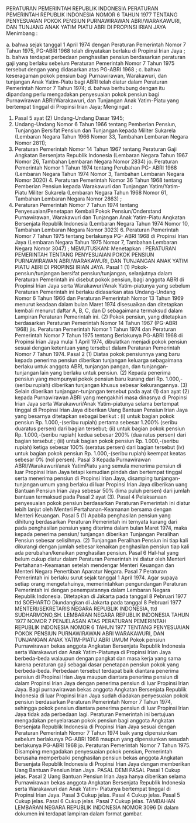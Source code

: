  PERATURAN PEMERINTAH REPUBLIK INDONESIA PERATURAN PEMERINTAH REPUBLIK INDONESIA NOMOR 6 TAHUN 1977 TENTANG PENYESUAIAN POKOK PENSIUN PURNAWIRAWAN ABRI/WARAKAWURI, DAN TUNJANG ANAK YATIM PIATU ABRI DI PROPINSI IRIAN JAYA
Menimbang :

a. bahwa sejak tanggal 1 April 1974 dengan Peraturan Pemerintah Nomor 7 Tahun 1975, PG-ABRI 1968 telah dinyatakan berlaku di Propinsi Irian Jaya ;
b. bahwa terdapat perbedaan penghasilan pensiun berdasarkan peraturan gaji yang berlaku sebelum Peraturan Pemerintah Nomor 7 Tahun 1975 tersebut dengan yang didasarkan atas PG-ABRI 1968 ;
c. bahwa keseragaman pokok pensiun bagi Purnawirawan, Warakawuri, dan tunjangan Anak Yatim-Piatu bagi ABRI telah diatur dalam Peraturan Pemerintah Nomor 7 Tahun 1974;
d. bahwa berhubung dengan itu dipandang perlu mengadakan penyesuaian pokok pensiun bagi Purnawirawan ABRI/Warakawuri, dan Tunjangan Anak Yatim-Piatu yang bertempat tinggal di Propinsi Irian Jaya;
Mengingat :

1. Pasal 5 ayat (2) Undang-Undang Dasar 1945;
2. Undang-Undang Nomor 6 Tahun 1966 tentang Pemberian Pensiun, Tunjangan Bersifat Pensiun dan Tunjangan kepada Militer Sukarela (Lembaran Negara Tahun 1966 Nomor 33, Tambahan Lembaran Negara Nomor 2811);
3. Peraturan Pemerintah Nomor 14 Tahun 1967 tentang Peraturan Gaji Angkatan Bersenjata Republik Indonesia (Lembaran Negara Tahun 1967 Nomor 26, Tambahan Lembaran Negara Nomor 2834) jo. Peraturan Pemerintah Nomor 1 Tahun 1974 tentang Perubahan PG- ABRI 1968 (Lembaran Negara Tahun 1974 Nomor 3, Tambahan Lembaran Negara Nomor 3020) 4. Peraturan Pemerintah Nomor 36 Tahun 1968 tentang Pemberian Pensiun kepada Warakawuri dan Tunjangan Yatim/Yatim-Piatu Militer Sukarela (Lembaran Negara Tahun 1968 Nomor 61, Tambahan Lembaran Negara Nomor 2863) ;
5. Peraturan Pemerintah Nomor 7 Tahun 1974 tentang Penyesuaian/Penetapan Kembali Pokok Pensiun/Onderstand Purnawirawan, Warakawuri dan Tunjangan Anak Yatim-Piatu Angkatan Bersenjata Republik Indonesia (Lembaran Negara Tahun 1974 Nomor 10, Tambahan Lembaran Negara Nomor 3023) 6. Peraturan Pemerintah Nomor 7 Tahun 1975 tentang berlakunya PG- ABRI 1968 di Propinsi Irian Jaya (Lembaran Negara Tahun 1975 Nomor 7, Tambahan Lembaran Negara Nomor 3047) ;
MEMUTUSKAN:
 Menetapkan : PERATURAN PEMERINTAH TENTANG PENYESUAIAN POKOK PENSIUN PURNAWIRAWAN ABRI/WARAKAWURI, DAN TUNJANGAN ANAK YATIM PIATU ABRI DI PROPINSI IRIAN JAYA.
Pasal 1
(1) Pokok-pensiun/tunjangan bersifat pensiun/tunjangan, selanjutnya dalam Peraturan Pemerintah ini disebut pokok pensiun, bagi anggota ABRI di Propinsi Irian Jaya serta Warakawuri/Anak Yatim-piatunya yang sebelum Peraturan Pemerintah ini berlaku didasarkan atas Undang-Undang Nomor 6 Tahun 1966 dan Peraturan Pemerintah Nomor 13 Tahun 1969 menurut keadaan dalam bulan Maret 1974 disesuaikan dan ditetapkan kembali menurut daftar A, B, C, dan D sebagaimana termaksud dalam Lampiran Peraturan Pemerintah ini.
(2) Pokok pensiun, yang ditetapkan berdasarkan Peraturan Pemerintah Nomor 14 Tahun 1967 (PG-ABRI 1968) jis. Peraturan Pemerintah Nomor 1 Tahun 1974 dan Peraturan Pemerintah Nomor 7 Tahun 1975 tentang Berlakunya PG-ABRI 1968 di Propinsi Irian Jaya mulai 1 April 1974, dibulatkan menjadi pokok pensiun sesuai dengan ketentuan yang tersebut dalam Peraturan Pemerintah Nomor 7 Tahun 1974.
Pasal 2
(1) Diatas pokok pensiunnya yang baru kepada penerima pensiun diberikan tunjangan keluarga sebagaimana berlaku untuk anggota ABRI, tunjangan pangan, dan tunjangan-tunjangan lain yang berlaku untuk pensiun.
(2) Kepada penerima pensiun yang mempunyai pokok pensiun baru kurang dari Rp. 1.000,-(seribu rupiah) diberikan tunjangan khusus sebesar kekurangannya.
(3) Selain diberikan tunjangan-tunjangan tersebut pada ayat (1) dan ayat (2) kepada Purnawirawan ABRI yang mengakhiri masa dinasnya di Propinsi Irian Jaya serta Warakawuri/Anak Yatim-piatunya selama bertempat tinggal di Propinsi Irian Jaya diberikan Uang Bantuan Pensiun Irian Jaya yang besarnya ditetapkan sebagai berikut : (i) untuk bagian pokok pensiun Rp. 1.000,-(seribu rupiah) pertama sebesar 1.200% (seribu duaratus persen) dari bagian tersebut; (ii) untuk bagian pokok pensiun Rp. 1.000,-(seribu rupiah) kedua sebesar 200% (dua ratus persen) dari bagian tersebut ; (iii) untuk bagian pokok pensiun Rp. 1.000,-(seribu rupiah) ketiga sebesar 100% (seratus persen) dari bagian tersebut (iv) untuk bagian pokok pensiun Rp. 1.000,-(seribu rupiah) keempat keatas sebesar 0% (nol persen).
Pasal 3
Kepada Purnawirawan ABRI/Warakawuri/anak YatimPiatu yang semula menerima pensiun di luar Propinsi Irian Jaya tetapi kemudian pindah dan bertempat tinggal serta menerima pensiun di Propinsi Irian Jaya, disamping tunjangan-tunjangan umum yang berlaku di luar Propinsi Irian Jaya diberikan uang Bantuan Pensiun Irian Jaya sebesar 50% (lima puluh persen) dari jumlah bantuan termaksud pada Pasal 2 ayat (3).
Pasal 4
Pelaksanaan penyesuaian pokok pensiun berdasarkan Peraturan Pemerintah ini diatur lebih lanjut oleh Menteri Pertahanan-Keamanan bersama dengan Menteri Keuangan.
Pasal 5
(1) Apabila penghasilan pensiun yang dihitung berdasarkan Peraturan Pemerintah ini ternyata kurang dari pada penghasilan pensiun yang diterima dalam bulan Maret 1974, maka kepada penerima pensiun/ tunjangan diberikan Tunjangan Peralihan Pensiun sebesar selisihnya.
(2) Tunjangan Peralihan Pensiun ini tiap kali dikurangi dengan jumlah sebesar kenaikan penghasilan pensiun tiap kali ada perubahan/kenaikan penghasilan pensiun.
Pasal 6
Hal-hal yang belum cukup diatur dalam Peraturan Pemerintah ini diatur oleh Menteri Pertahanan-Keamanan setelah mendengar Menteri Keuangan dan Menteri Negara Penertiban Aparatur Negara.
Pasal 7
Peraturan Pemerintah ini berlaku surut sejak tanggal 1 April 1974. Agar supaya setiap orang mengetahuinya, memerintahkan pengundangan Peraturan Pemerintah ini dengan penempatannya dalam Lembaran Negara Republik Indonesia. Ditetapkan di Jakarta pada tanggal 8 Pebruari 1977 ttd SOEHARTO Diundangkan di Jakarta pada tanggal 8 Pebruari 1977 MENTERI/SEKRETARIS NEGARA REPUBLIK INDONESIA, ttd SUDHARMONO,SH. LEMBARAN NEGARA REPUBLIK INDONESIA TAHUN 1977 NOMOR 7 PENJELASAN ATAS PERATURAN PEMERINTAH REPUBLIK INDONESIA NOMOR 6 TAHUN 1977 TENTANG PENYESUAIAN POKOK PENSIUN PURNAWIRAWAN ABRI WARAKAWURI, DAN TUNJANGAN ANAK YATIM-PIATU ABRI UMUM Pokok pensiun Purnawirawan bekas anggota Angkatan Bersenjata Republik Indonesia serta Warakawuri dan Anak Yatim-Piatunya di Propinsi Irian Jaya berbeda-beda walaupun dengan pangkat dan masa kerja yang sama karena peraturan gaji sebagai dasar penetapan pensiun pokok yang berbeda-beda. Perbedaan tersebut terdapat baik diantara penerima pensiun di Propinsi Irian Jaya maupun diantara penerima pensiun di dalam Propinsi Irian Jaya dengan penerima pensiun di luar Propinsi Irian Jaya. Bagi purnawirawan bekas anggota Angkatan Bersenjata Republik Indonesia di luar Propinsi Irian Jaya sudah diadakan penyesuaian pokok pensiun berdasarkan Peraturan Pemerintah Nomor 7 Tahun 1974, sehingga pokok pensiun diantara penerima pensiun di luar Propinsi Irian Jaya tidak ada perbedaan lagi. Peraturan Pemerintah ini bertujuan mengadakan penyelarasan pokok pensiun bagi anggota Angkatan Bersenjata Republik Indonesia di Propinsi Irian Jaya sesuai dengan Peraturan Pemerintah Nomor 7 Tahun 1974 baik yang dipensiunkan sebelum berlakunya PG-ABRI 1968 maupun yang dipensiunkan sesudah berlakunya PG-ABRI 1968 jo. Peraturan Pemerintah Nomor 7 Tahun 1975. Disamping mengadakan penyesuaian pokok pensiun, Pemerintah berusaha memperbaiki penghasilan pensiun bekas anggota Angkatan Bersenjata Republik Indonesia di Propinsi Irian Jaya dengan memberikan Uang Bantuan Pensiun Irian Jaya. PASAL DEMI PASAL
Pasal 1
Cukup jelas.
Pasal 2
Uang Bantuan Pensiun Irian Jaya hanya diberikan selama Purnawirawan bekas anggota Angkatan Bersenjata Republik Indonesia serta Warakawuri dan Anak Yatim- Piatunya bertempat tinggal di Propinsi Irian Jaya.
Pasal 3
Cukup jelas.
Pasal 4
Cukup jelas.
Pasal 5
Cukup jelas.
Pasal 6
Cukup jelas.
Pasal 7
Cukup jelas. TAMBAHAN LEMBARAN NEGARA REPUBLIK INDONESIA NOMOR 3096 Di dalam dokumen ini terdapat lampiran dalam format gambar.